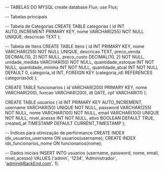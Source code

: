 -- TABELAS DO MYSQL
create database Flux;
use Flux;

-- Tabelas principais


-- Tabela de Categorias
CREATE TABLE categorias (
id INT AUTO_INCREMENT PRIMARY KEY,
nome VARCHAR(255) NOT NULL UNIQUE,
descricao TEXT
);

-- Tabela de Itens
CREATE TABLE itens (
id INT PRIMARY KEY,
nome VARCHAR(255) NOT NULL UNIQUE,
descricao TEXT,
preco_venda DECIMAL(10, 2) NOT NULL,
preco_custo DECIMAL(10, 2) NOT NULL,
unidade_medida VARCHAR(50) NOT NULL,
quantidade_estoque INT NOT NULL,
quantidade_minima INT NOT NULL,
quantidade_atual INT NOT NULL DEFAULT 0,
categoria_id INT,
FOREIGN KEY (categoria_id) REFERENCES categorias(id)
);

CREATE TABLE funcionarios (
id VARCHAR(200) PRIMARY KEY,
nome VARCHAR(200),
funcao VARCHAR(200),
dt DATE,
cpf VARCHAR(11)
);

CREATE TABLE usuarios (
id INT PRIMARY KEY AUTO_INCREMENT,
username VARCHAR(50) UNIQUE NOT NULL,
password VARCHAR(255) NOT NULL,
nome VARCHAR(100) NOT NULL,
email VARCHAR(100) UNIQUE NOT NULL,
nivel_acesso INT NOT NULL,
ativo BOOLEAN DEFAULT TRUE,
created_at TIMESTAMP DEFAULT CURRENT_TIMESTAMP
);


-- Índices para otimização de performance
CREATE INDEX idx_usuarios_username ON usuarios(username);
CREATE INDEX idx_funcionarios_nome ON funcionarios(nome);

-- Dados iniciais
INSERT INTO usuarios (username, password, nome, email, nivel_acesso)
VALUES ('admin', '1234', 'Administrador', 'admin@BackEnd.com', 1);